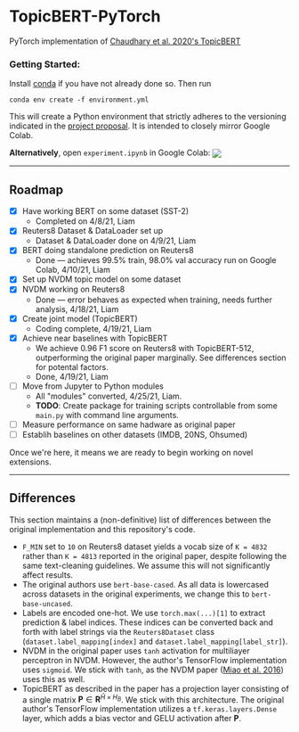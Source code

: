 # TopicBERT-PyTorch
PyTorch implementation of [Chaudhary et al. 2020's TopicBERT](https://arxiv.org/pdf/2010.16407.pdf)

### Getting Started:

Install [conda](https://conda.io/projects/conda/en/latest/user-guide/install/index.html) if you have not already done so. Then run

```
conda env create -f environment.yml
```

This will create a Python environment that strictly adheres to the versioning indicated in the [project proposal](https://drive.google.com/file/d/1oEE8oxiM95Tf99SxUhPXgZj3GkotFtlM/view). It is intended to closely mirror Google Colab.

**Alternatively**, open `experiment.ipynb` in Google Colab: [<img src="https://colab.research.google.com/assets/colab-badge.svg" align="center">](https://colab.research.google.com/github/liamrahav/TopicBERT-PyTorch/blob/main/experiment.ipynb)

------

## Roadmap

- [X] Have working BERT on some dataset (SST-2)
    - Completed on 4/8/21, Liam
- [X] Reuters8 Dataset & DataLoader set up
    - Dataset & DataLoader done on 4/9/21, Liam
- [X] BERT doing standalone prediction on Reuters8
    - Done — achieves 99.5% train, 98.0% val accuracy run on Google Colab, 4/10/21, Liam 
- [X] Set up NVDM topic model on some dataset
- [X] NVDM working on Reuters8
    - Done — error behaves as expected when training, needs further analysis, 4/18/21, Liam
- [X] Create joint model (TopicBERT)
    - Coding complete, 4/19/21, Liam
- [X] Achieve near baselines with TopicBERT
    - We achieve 0.96 F1 score on Reuters8 with TopicBERT-512, outperforming the original paper marginally. See differences section for potental factors.
    - Done, 4/19/21, Liam
- [ ] Move from Jupyter to Python modules
    - All "modules" converted, 4/25/21, Liam. 
    - **TODO**: Create package for training scripts controllable from some `main.py` with command line arguments.
- [ ] Measure performance on same hadware as original paper
- [ ] Establih baselines on other datasets (IMDB, 20NS, Ohsumed)

Once we're here, it means we are ready to begin working on novel extensions.

-----

## Differences

This section maintains a (non-definitive) list of differences between the original implementation and this repository's code.

- `F_MIN` set to `10` on Reuters8 dataset yields a vocab size of `K = 4832` rather than `K = 4813` reported in the original paper, despite following the same text-cleaning guidelines. We assume this will not significantly affect results.
- The original authors use `bert-base-cased`. As all data is lowercased across datasets in the original experiments, we change this to `bert-base-uncased`.
- Labels are encoded one-hot. We use `torch.max(...)[1]` to extract prediction & label indices. These indices can be converted back and forth with label strings via the `Reuters8Dataset` class (`dataset.label_mapping[index]` and `dataset.label_mapping[label_str]`).
- NVDM in the original paper uses `tanh` activation for multiliayer perceptron in NVDM. However, the author's TensorFlow implementation uses `sigmoid`. We stick with `tanh`, as the NVDM paper ([Miao et al. 2016](https://arxiv.org/pdf/1511.06038.pdf)) uses this as well.
- TopicBERT as described in the paper has a projection layer consisting of a single matrix $\mathbf{P} \in \mathbf{R}^{\hat{H} \times H_B}$. We stick with this architecture. The original author's TensorFlow implementation utilizes a `tf.keras.layers.Dense` layer, which adds a bias vector and GELU activation after $\mathbf{P}$.
